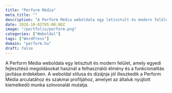 ```yaml
---
title: "Perform Média"
meta_title: ""
description: "A Perform Média weboldala egy letisztult és modern felület"
date: 2020-10-01T05:00:00Z
image: "/portfolio/perform.png"
categories: ["Weboldal"]
tags: ["WordPress"]
domain: "perform.hu"
draft: false
---
```


A Perform Média weboldala egy letisztult és modern felület, amely egyedi fejlesztésű megoldásokat használ a felhasználói élmény és a funkcionalitás javítása érdekében. A weboldal stílusa és dizájnja jól illeszkedik a Perform Média arculatához és szakmai profiljához, amelyet az általuk nyújtott kiemelkedő munka színvonalát mutatja.


